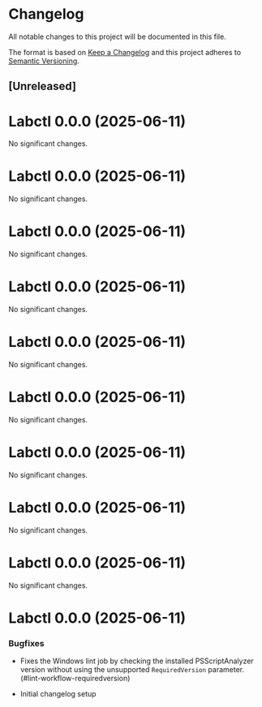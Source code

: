 # Changelog

All notable changes to this project will be documented in this file.

The format is based on [Keep a Changelog](https://keepachangelog.com/en/1.1.0/) and this project adheres to [Semantic Versioning](https://semver.org/spec/v2.0.0.html).

## [Unreleased]
# Labctl 0.0.0 (2025-06-11)

No significant changes.


# Labctl 0.0.0 (2025-06-11)

No significant changes.


# Labctl 0.0.0 (2025-06-11)

No significant changes.


# Labctl 0.0.0 (2025-06-11)

No significant changes.


# Labctl 0.0.0 (2025-06-11)

No significant changes.


# Labctl 0.0.0 (2025-06-11)

No significant changes.


# Labctl 0.0.0 (2025-06-11)

No significant changes.


# Labctl 0.0.0 (2025-06-11)

No significant changes.


# Labctl 0.0.0 (2025-06-11)

No significant changes.


# Labctl 0.0.0 (2025-06-11)

### Bugfixes

- Fixes the Windows lint job by checking the installed PSScriptAnalyzer version without using the unsupported `RequiredVersion` parameter. (#lint-workflow-requiredversion)


- Initial changelog setup
